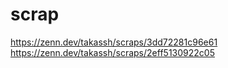 # scrap
https://zenn.dev/takassh/scraps/3dd72281c96e61
https://zenn.dev/takassh/scraps/2eff5130922c05